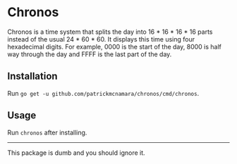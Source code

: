 # Chronos

Chronos is a time system that splits the day into 16 * 16 * 16 * 16 parts
instead of the usual 24 * 60 * 60. It displays this time using four hexadecimal
digits. For example, 0000 is the start of the day, 8000 is half way through the
day and FFFF is the last part of the day.

## Installation

Run `go get -u github.com/patrickmcnamara/chronos/cmd/chronos`.

## Usage

Run `chronos` after installing.

---

This package is dumb and you should ignore it.
